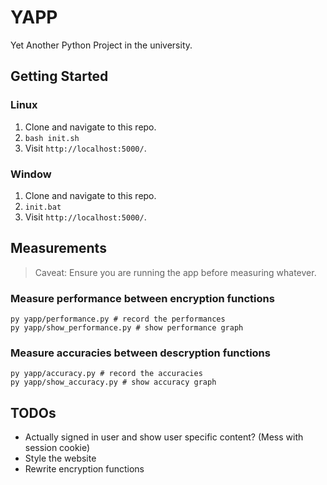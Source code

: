 # YAPP

Yet Another Python Project in the university.

## Getting Started

### Linux

1. Clone and navigate to this repo.
2. `bash init.sh`
3. Visit `http://localhost:5000/`.

### Window

1. Clone and navigate to this repo.
2. `init.bat`
3. Visit `http://localhost:5000/`.

## Measurements

> Caveat: Ensure you are running the app before measuring whatever.

### Measure performance between encryption functions

```shell
py yapp/performance.py # record the performances
py yapp/show_performance.py # show performance graph
```

### Measure accuracies between descryption functions

```shell
py yapp/accuracy.py # record the accuracies
py yapp/show_accuracy.py # show accuracy graph
```

## TODOs

- Actually signed in user and show user specific content? (Mess with session cookie)
- Style the website
- Rewrite encryption functions
